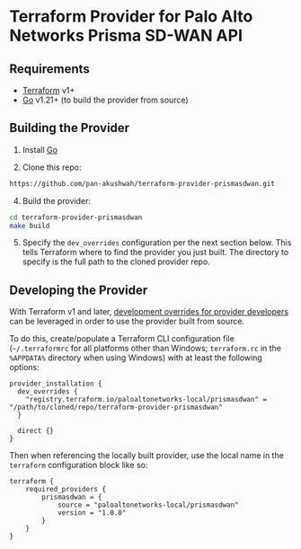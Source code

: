 Terraform Provider for Palo Alto Networks Prisma SD-WAN API
===========================================================


Requirements
------------

- [Terraform](https://www.terraform.io/downloads.html) v1+
- [Go](https://go.dev) v1.21+ (to build the provider from source)


Building the Provider
---------------------

1. Install [Go](https://go.dev/dl)

2. Clone this repo:

```sh
https://github.com/pan-akushwah/terraform-provider-prismasdwan.git
```

4. Build the provider:

```sh
cd terraform-provider-prismasdwan
make build
```

5. Specify the `dev_overrides` configuration per the next section below. This tells Terraform where to find the provider you just built. The directory to specify is the full path to the cloned provider repo.


Developing the Provider
-----------------------

With Terraform v1 and later, [development overrides for provider developers](https://www.terraform.io/docs/cli/config/config-file.html#development-overrides-for-provider-developers) can be leveraged in order to use the provider built from source.

To do this, create/populate a Terraform CLI configuration file (`~/.terraformrc` for all platforms other than Windows; `terraform.rc` in the `%APPDATA%` directory when using Windows) with at least the following options:

```hcl
provider_installation {
  dev_overrides {
    "registry.terraform.io/paloaltonetworks-local/prismasdwan" = "/path/to/cloned/repo/terraform-provider-prismasdwan"
  }

  direct {}
}
```

Then when referencing the locally built provider, use the local name in the `terraform` configuration block like so:

```hcl
terraform {
    required_providers {
        prismasdwan = {
            source = "paloaltonetworks-local/prismasdwan"
            version = "1.0.0"
        }
    }
}
```
